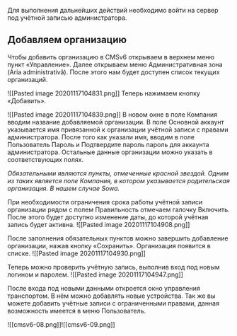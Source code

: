 Для выполнения дальнейших действий необходимо войти на сервер под учётной записью администратора.

Добавляем организацию
--
Чтобы добавить организацию в CMSv6 открываем в верхнем меню пункт «Управление». Далее открываем меню Административная зона (Aria administrativă). После этого нам будет доступен список текущих организаций.

![[Pasted image 20201117104831.png]]
Теперь нажимаем кнопку «Добавить».

![[Pasted image 20201117104839.png]]
В новом окне в поле Компания вводим название добавляемой организации. В поле Основной аккаунт указывается имя привязанной к организации учётной записи с правами администратора. После того как указали имя, вводим в поле Пользователь Пароль и Подтвердите пароль пароль для аккаунта администратора. Остальные данные организации можно указать в соответствующих полях.

*Обязательными являются пункты, отмеченные красной звездой. Одним из таких является поле Компания, в котором указывается родительская организация. В нашем случае Sowa.*

При необходимости ограничения срока работы учётной записи организации рядом с полем Правильность отмечаем галочку Включить. После этого будет доступно изменение даты, до которой учётная запись будет активна.
![[Pasted image 20201117104908.png]]

После заполнения обязательных пунктов можно завершить добавление организации, нажав кнопку «Сохранить». Организация появится в списке.
![[Pasted image 20201117104930.png]]

Теперь можно проверить учётную запись, выполнив вход под новым логином и паролем.
![[Pasted image 20201117104947.png]]

После входа под новыми данными откроется окно управления транспортом. В нём можно добавлять новые устройства. Так же вы можете добавить учётные записи с ограниченными правами, данная возможность имеется в меню Пользователь.

![[cmsv6-08.png]]![[cmsv6-09.png]]